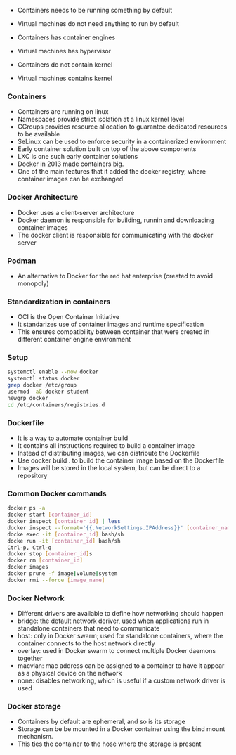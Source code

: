 

* Containers needs to be running something by default
* Virtual machines do not need anything to run by default

* Containers has container engines
* Virtual machines has hypervisor

* Containers do not contain kernel
* Virtual machines contains kernel

### Containers
* Containers are running on linux
* Namespaces provide strict isolation at a linux kernel level
* CGroups provides resource allocation to guarantee dedicated resources to be available
* SeLinux can be used to enforce security in a containerized environment
* Early container solution built on top of the above components
* LXC is one such early container solutions
* Docker in 2013 made containers big.
* One of the main features that it added the docker registry, where container images can be exchanged

### Docker Architecture
* Docker uses a client-server architecture
* Docker daemon is responsible for building, runnin and downloading container images
* The docker client is responsible for communicating with the docker server


### Podman
* An alternative to Docker for the red hat enterprise (created to avoid monopoly)


### Standardization in containers
* OCI is the Open Container Initiative
* It standarizes use of container images and runtime specification
* This ensures compatibility between container that were created in different container engine environment


### Setup
```bash
systemctl enable --now docker
systemctl status docker
grep docker /etc/group
usermod -aG docker student
newgrp docker
cd /etc/containers/registries.d
```

### Dockerfile
* It is a way to automate container build
* It contains all instructions required to build a container image
* Instead of distributing images, we can distribute the Dockerfile
* Use docker build . to build the container image based on the Dockerfile
* Images will be stored in the local system, but can be direct to a repository


### Common Docker commands
```bash
docker ps -a
docker start [container_id]
docker inspect [container_id] | less
docker inspect --format='{{.NetworkSettings.IPAddress}}' [container_name]
docke exec -it [container_id] bash/sh
docke run -it [container_id] bash/sh
Ctrl-p, Ctrl-q
docker stop [container_id]s
docker rm [container_id]
docker images
docker prune -f image|volume|system
docker rmi --force [image_name]
```


### Docker Network
* Different drivers are available to define how networking should happen
* bridge: the default network deriver, used when applications run in standalone containers that need to communicate
* host: only in Docker swarm; used for standalone containers, where the container connects to the host network directly
* overlay: used in Docker swarm to connect multiple Docker daemons together
* macvlan: mac address can be assigned to a container to have it appear as a physical device on the network
* none: disables networking, which is useful if a custom network driver is used

### Docker storage
* Containers by default are ephemeral, and so is its storage
* Storage can be be mounted in a Docker container using the bind mount mechanism.
* This ties the container to the hose where the storage is present